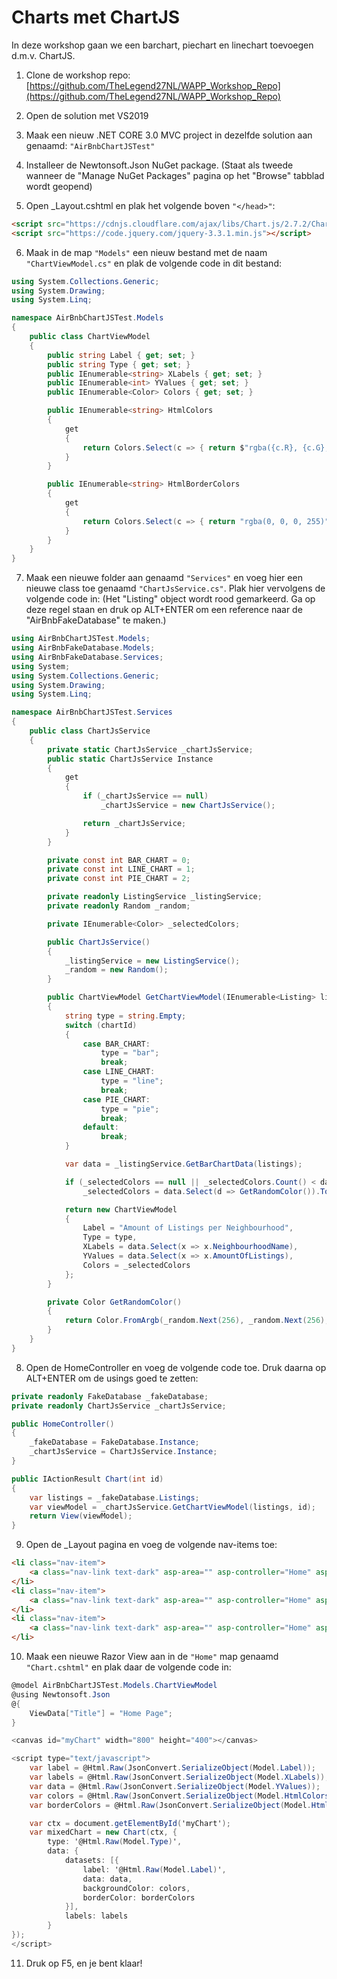 # Charts met ChartJS
In deze workshop gaan we een barchart, piechart en linechart toevoegen d.m.v. ChartJS.

1. Clone de workshop repo: [https://github.com/TheLegend27NL/WAPP_Workshop_Repo](https://github.com/TheLegend27NL/WAPP_Workshop_Repo)
2. Open de solution met VS2019
3. Maak een nieuw .NET CORE 3.0 MVC project in dezelfde solution aan genaamd: `"AirBnbChartJSTest"`
4. Installeer de Newtonsoft.Json NuGet package. (Staat als tweede wanneer de "Manage NuGet Packages" pagina op het "Browse" tabblad wordt geopend)

5. Open _Layout.cshtml en plak het volgende boven `"</head>"`:
```html
<script src="https://cdnjs.cloudflare.com/ajax/libs/Chart.js/2.7.2/Chart.bundle.min.js"></script>
<script src="https://code.jquery.com/jquery-3.3.1.min.js"></script>
```

6. Maak in de map `"Models"` een nieuw bestand met de naam `"ChartViewModel.cs"` en plak de volgende code in dit bestand:
```c#
using System.Collections.Generic;
using System.Drawing;
using System.Linq;

namespace AirBnbChartJSTest.Models
{
    public class ChartViewModel
    {
        public string Label { get; set; }
        public string Type { get; set; }
        public IEnumerable<string> XLabels { get; set; }
        public IEnumerable<int> YValues { get; set; }
        public IEnumerable<Color> Colors { get; set; }

        public IEnumerable<string> HtmlColors
        {
            get
            {
                return Colors.Select(c => { return $"rgba({c.R}, {c.G}, {c.B}, {c.A})"; });
            }
        }

        public IEnumerable<string> HtmlBorderColors
        {
            get
            {
                return Colors.Select(c => { return "rgba(0, 0, 0, 255)"; });
            }
        }
    }
}
```
7. Maak een nieuwe folder aan genaamd `"Services"` en voeg hier een nieuwe class toe genaamd `"ChartJsService.cs"`. Plak hier vervolgens de volgende code in: (Het "Listing" object wordt rood gemarkeerd. Ga op deze regel staan en druk op ALT+ENTER om een reference naar de "AirBnbFakeDatabase" te maken.)
```c#
using AirBnbChartJSTest.Models;
using AirBnbFakeDatabase.Models;
using AirBnbFakeDatabase.Services;
using System;
using System.Collections.Generic;
using System.Drawing;
using System.Linq;

namespace AirBnbChartJSTest.Services
{
    public class ChartJsService
    {
        private static ChartJsService _chartJsService;
        public static ChartJsService Instance
        {
            get
            {
                if (_chartJsService == null)
                    _chartJsService = new ChartJsService();

                return _chartJsService;
            }
        }

        private const int BAR_CHART = 0;
        private const int LINE_CHART = 1;
        private const int PIE_CHART = 2;

        private readonly ListingService _listingService;
        private readonly Random _random;

        private IEnumerable<Color> _selectedColors;

        public ChartJsService()
        {
            _listingService = new ListingService();
            _random = new Random();
        }

        public ChartViewModel GetChartViewModel(IEnumerable<Listing> listings, int chartId)
        {
            string type = string.Empty;
            switch (chartId)
            {
                case BAR_CHART:
                    type = "bar";
                    break;
                case LINE_CHART:
                    type = "line";
                    break;
                case PIE_CHART:
                    type = "pie";
                    break;
                default:
                    break;
            }

            var data = _listingService.GetBarChartData(listings);

            if (_selectedColors == null || _selectedColors.Count() < data.Count())
                _selectedColors = data.Select(d => GetRandomColor()).ToList();

            return new ChartViewModel
            {
                Label = "Amount of Listings per Neighbourhood",
                Type = type,
                XLabels = data.Select(x => x.NeighbourhoodName),
                YValues = data.Select(x => x.AmountOfListings),
                Colors = _selectedColors
            };
        }

        private Color GetRandomColor()
        {
            return Color.FromArgb(_random.Next(256), _random.Next(256), _random.Next(256));
        }
    }
}
```

8. Open de HomeController en voeg de volgende code toe. Druk daarna op ALT+ENTER om de usings goed te zetten:
```c#
private readonly FakeDatabase _fakeDatabase;
private readonly ChartJsService _chartJsService;

public HomeController()
{
    _fakeDatabase = FakeDatabase.Instance;
    _chartJsService = ChartJsService.Instance;
}

public IActionResult Chart(int id)
{
    var listings = _fakeDatabase.Listings;
    var viewModel = _chartJsService.GetChartViewModel(listings, id);
    return View(viewModel);
}
```

9. Open de _Layout pagina en voeg de volgende nav-items toe:
```html
<li class="nav-item">
    <a class="nav-link text-dark" asp-area="" asp-controller="Home" asp-action="Chart" asp-route-id="0">Bar Chart</a>
</li>
<li class="nav-item">
    <a class="nav-link text-dark" asp-area="" asp-controller="Home" asp-action="Chart" asp-route-id="1">Line Chart</a>
</li>
<li class="nav-item">
    <a class="nav-link text-dark" asp-area="" asp-controller="Home" asp-action="Chart" asp-route-id="2">Pie Chart</a>
</li>
```

10. Maak een nieuwe Razor View aan in de `"Home"` map genaamd `"Chart.cshtml"` en plak daar de volgende code in:
```c#
@model AirBnbChartJSTest.Models.ChartViewModel
@using Newtonsoft.Json
@{
    ViewData["Title"] = "Home Page";
}

<canvas id="myChart" width="800" height="400"></canvas>

<script type="text/javascript">
    var label = @Html.Raw(JsonConvert.SerializeObject(Model.Label));
    var labels = @Html.Raw(JsonConvert.SerializeObject(Model.XLabels));
    var data = @Html.Raw(JsonConvert.SerializeObject(Model.YValues));
    var colors = @Html.Raw(JsonConvert.SerializeObject(Model.HtmlColors));
    var borderColors = @Html.Raw(JsonConvert.SerializeObject(Model.HtmlBorderColors));

    var ctx = document.getElementById('myChart');
    var mixedChart = new Chart(ctx, {
        type: '@Html.Raw(Model.Type)',
        data: {
            datasets: [{
                label: '@Html.Raw(Model.Label)',
                data: data,
                backgroundColor: colors,
                borderColor: borderColors
            }],
            labels: labels
        }
});
</script>  
```

11. Druk op F5, en je bent klaar!